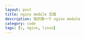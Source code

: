 ```yaml
---
layout: post
title: nginx module 实践
description: 我的第一个 nginx module
category: code
tags: [c, nginx, linux]
---
```






[-10]:    http://hushi55.github.io/  "-10"

